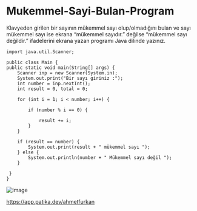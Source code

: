 # Mukemmel-Sayi-Bulan-Program
Klavyeden girilen bir sayının mükemmel sayı olup/olmadığını bulan ve sayı mükemmel sayı ise ekrana “mükemmel sayıdır.” değilse “mükemmel sayı değildir.” ifadelerini ekrana yazan programı Java dilinde yazınız.

    import java.util.Scanner;

    public class Main {
    public static void main(String[] args) {
        Scanner inp = new Scanner(System.in);
        System.out.print("Bir sayı giriniz :");
        int number = inp.nextInt();
        int result = 0, total = 0;

        for (int i = 1; i < number; i++) {

            if (number % i == 0) {
         
                result += i;
            }
        }

        if (result == number) {
            System.out.print(result + " mükemmel sayı ");
        } else {
            System.out.println(number + " Mükemmel sayı değil ");
        }

     }
    }
    
    
   
   
   ![image](https://user-images.githubusercontent.com/107626332/182567679-096d6ed0-a4fd-4434-9230-4aee7286b5bb.png)

   https://app.patika.dev/ahmetfurkan

